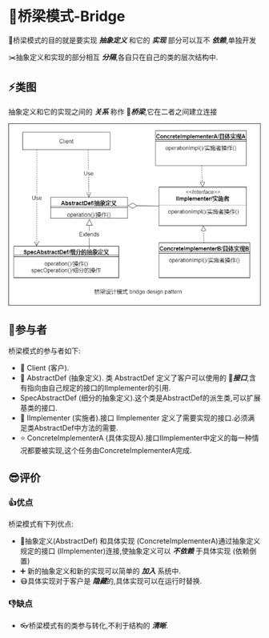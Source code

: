 # :bridge_at_night:桥梁模式-Bridge

:dolls:桥梁模式的目的就是要实现 ***抽象定义*** 和它的 ***实现*** 部分可以互不 ***依赖***,单独开发

:scissors:抽象定义和实现的部分相互 ***分隔***,各自只在自己的类的层次结构中.

## :zap:类图

抽象定义和它的实现之间的 ***关系*** 称作 :bridge_at_night:***桥梁***,它在二者之间建立连接

<img src="./../img/design-patterns-02-bridge.png"/>

## :boy:参与者

桥梁模式的参与者如下:
  * :bust_in_silhouette: Client (客户).
  * :elephant: AbstractDef (抽象定义). 类 AbstractDef 定义了客户可以使用的 :electric_plug:***接口***,含有指向由自己规定的接口的IImplementer的引用.
  * SpecAbstractDef (细分的抽象定义).这个类是AbstractDef的派生类,可以扩展基类的接口.
  * :electric_plug: IImplementer (实施者).接口 IImplementer 定义了需要实现的接口.必须满足类AbstractDef中方法的需要.
  * :star: ConcreteImplementerA (具体实现A).接口IImplementer中定义的每一种情况都要被实现,这个任务由ConcreteImplementerA完成.

## :sunglasses:评价

### :+1:优点

桥梁模式有下列优点:
  * :dolls:抽象定义(AbstractDef) 和具体实现 (ConcreteImplementerA)通过抽象定义规定的接口 (IImplementer)连接,使抽象定义可以 ***不依赖*** 于具体实现 (依赖倒置)
  * :heavy_plus_sign: 新的抽象定义和新的实现可以简单的 ***加入*** 系统中.
  * :mask:具体实现对于客户是 ***隐藏***的,具体实现可以在运行时替换.
### :-1:缺点
  * :eyeglasses:桥梁模式有的类参与转化,不利于结构的 ***清晰***. 

